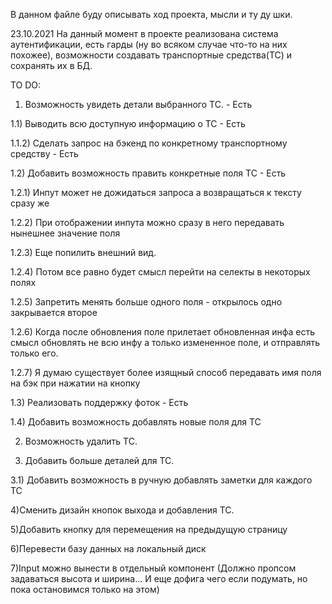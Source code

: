 В данном файле буду описывать ход проекта, мысли и ту ду шки.

23.10.2021 На данный момент в проекте реализована система аутентификации, есть гарды (ну во всяком случае что-то на них
похожее), возможности создавать транспортные средства(ТС) и сохранять их в БД.

TO DO:

1) Возможность увидеть детали выбранного ТС. - Есть

1.1) Выводить всю доступную информацию о ТС - Есть

1.1.2) Сделать запрос на бэкенд по конкретному транспортному средству - Есть

1.2) Добавить возможность править конкретные поля ТС - Есть

1.2.1) Инпут может не дожидаться запроса а возвращаться к тексту сразу же

1.2.2) При отображении инпута можно сразу в него передавать нынешнее значение поля

1.2.3) Еще попилить внешний вид.

1.2.4) Потом все равно будет смысл перейти на селекты в некоторых полях

1.2.5) Запретить менять больше одного поля - открылось одно закрывается второе

1.2.6) Когда после обновления поле прилетает обновленная инфа есть смысл обновлять не всю инфу а только измененное поле,
и отправлять только его.

1.2.7) Я думаю существует более изящный способ передавать имя поля на бэк при нажатии на кнопку

1.3) Реализовать поддержку фоток - Есть

1.4) Добавить возможность добавлять новые поля для ТС

2) Возможность удалить ТС.

3) Добавить больше деталей для ТС.

3.1) Добавить возможность в ручную добавлять заметки для каждого ТС

4)Сменить дизайн кнопок выхода и добавления ТС.

5)Добавить кнопку для перемещения на предыдущую страницу

6)Перевести базу данных на локальный диск

7)Input можно вынести в отдельный компонент (Должно пропсом задаваться высота и ширина... И еще дофига чего если
подумать, но пока остановимся только на этом)